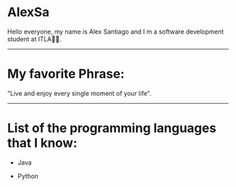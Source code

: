 # AlexSa

Hello everyone, my name is Alex Santiago and I m a software development student at ITLA👨‍💻.

------------------------------------------
# My favorite Phrase:

"Live and enjoy every single moment of your life".

----------------------------------------
# List of the programming languages that I know:

- Java

- Python
